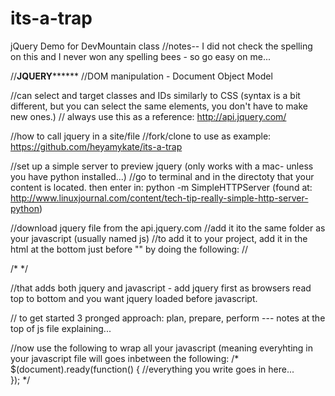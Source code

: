 # its-a-trap
jQuery Demo for DevMountain class
//notes-- I did not check the spelling on this and I never won any spelling bees - so go easy on me...




//********JQUERY**************
//DOM manipulation - Document Object Model

//can select and target classes and IDs similarly to CSS (syntax is a bit different, but you can select the same elements, you don't have to make new ones.)
// always use this as a reference: http://api.jquery.com/

//how to call jquery in a site/file
//fork/clone to use as example: https://github.com/heyamykate/its-a-trap

//set up a simple server to preview jquery (only works with a mac- unless you have python installed...)
//go to terminal and in the directoty that your content is located. then enter in: python -m SimpleHTTPServer (found at: http://www.linuxjournal.com/content/tech-tip-really-simple-http-server-python)


//download jquery file from the api.jquery.com
//add it ito the same folder as your javascript (usually named js)
//to add it to your project, add it in the html at the bottom just before "</body>" by doing the following:
//

   /* <script src="js/jquery-1.11.2.js" type="text/javascript" charset="utf-8"></script>
	<script src="js/app.js" type="text/javascript" charset="utf-8"></script>
*/

//that adds both jquery and javascript - add jquery first as browsers read top to bottom and you want jquery loaded before javascript.

// to get started 3 pronged approach: plan, prepare, perform --- notes at the top of js file explaining...

//now use the following to wrap all your javascript (meaning everyhting in your javascript file will goes inbetween the following:
/*
$(document).ready(function() {
    //everything you write goes in here...   
});
*/
